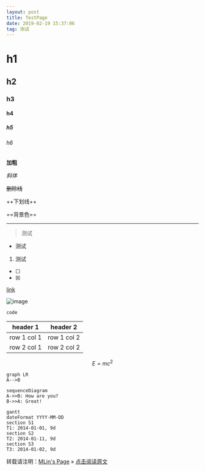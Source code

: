 ```yaml
---
layout: post
title: TestPage
date: 2019-02-19 15:37:06
tag: 测试
---
```


# h1

## h2

### h3

#### h4

##### h5

###### h6

**加粗**

*斜体*

~~删除线~~

++下划线++

==背景色==

---
> 测试

- 测试

1. 测试

- [ ]
- [x]

<html>
<!--在这里插入内容-->
</html>

[link](https://note.youdao.com/)

![image](https://note.youdao.com/favicon.ico)

```null
code
```

header 1 | header 2
---|---
row 1 col 1 | row 1 col 2
row 2 col 1 | row 2 col 2

```math
E = mc^2
```

```
graph LR
A-->B
```

```
sequenceDiagram
A->>B: How are you?
B->>A: Great!
```

```
gantt
dateFormat YYYY-MM-DD
section S1
T1: 2014-01-01, 9d
section S2
T2: 2014-01-11, 9d
section S3
T3: 2014-01-02, 9d
```

转载请注明：[MLin's Page](https://www.sudo.org.cn) » [点击阅读原文](https://sudo.org.cn/2019/02/TestPage)

